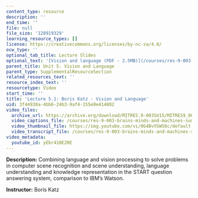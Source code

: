 ```yaml
---
content_type: resource
description: ''
end_time: ''
file: null
file_size: '128919329'
learning_resource_types: []
license: https://creativecommons.org/licenses/by-nc-sa/4.0/
ocw_type: ''
optional_tab_title: Lecture Slides
optional_text: '[Vision and language (PDF - 2.5MB)](/courses/res-9-003-brains-minds-and-machines-summer-course-summer-2015/resources/mitres_9_003sum15_lec5-1)'
parent_title: Unit 5. Vision and Language
parent_type: SupplementalResourceSection
related_resources_text: ''
resource_index_text: ''
resourcetype: Video
start_time: ''
title: 'Lecture 5.1: Boris Katz - Vision and Language'
uid: 3f44938a-4bb6-24b3-9af4-155e0e414802
video_files:
  archive_url: https://archive.org/download/MITRES.9-003SU15/MITRES9_003SU15_Lecture_5-1_300k.mp4
  video_captions_file: /courses/res-9-003-brains-minds-and-machines-summer-course-summer-2015/dc606c5d41c350b689f284ad4339781d_2304740.vtt
  video_thumbnail_file: https://img.youtube.com/vi/0G4BvVSWS0c/default.jpg
  video_transcript_file: /courses/res-9-003-brains-minds-and-machines-summer-course-summer-2015/ca0631973cab788597a46c1590cfebf5_2304740.pdf
video_metadata:
  youtube_id: yEbr410E2RE
---
```

**Description:** Combining language and vision processing to solve problems in computer scene recognition and scene understanding, language understanding and knowledge representation in the START question answering system, comparison to IBM’s Watson.

**Instructor:** Boris Katz

